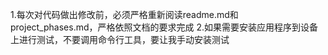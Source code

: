 1.每次对代码做出修改前，必须严格重新阅读readme.md和project_phases.md，严格依照文档的要求完成
2.如果需要安装应用程序到设备上进行测试，不要调用命令行工具，要让我手动安装测试